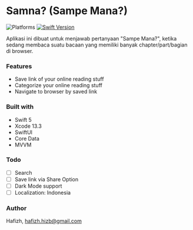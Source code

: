 # Samna? (Sampe Mana?)

![Platforms](https://img.shields.io/badge/platform-iOS-lightgrey.svg)
[![Swift Version](https://img.shields.io/badge/Swift-5-F16D39.svg?style=flat)](https://developer.apple.com/swift)

Aplikasi ini dibuat untuk menjawab pertanyaan "Sampe Mana?", ketika sedang membaca suatu bacaan yang memiliki banyak chapter/part/bagian di browser.

### Features
* Save link of your online reading stuff
* Categorize your online reading stuff
* Navigate to browser by saved link

### Built with
* Swift 5
* Xcode 13.3
* SwiftUI
* Core Data
* MVVM

### Todo
- [ ] Search
- [ ] Save link via Share Option
- [ ] Dark Mode support
- [ ] Localization: Indonesia

### Author
Hafizh, hafizh.hizb@gmail.com
